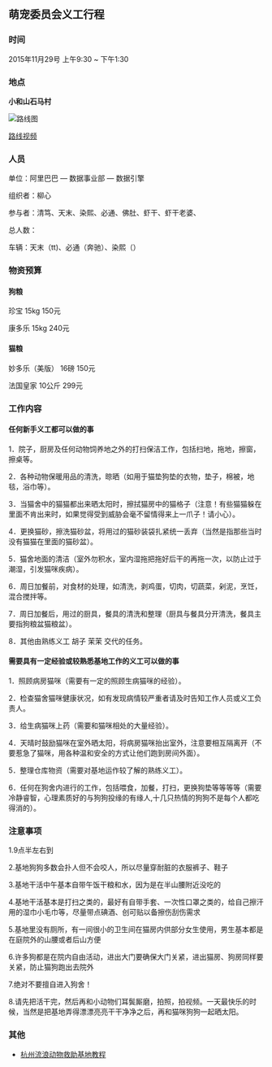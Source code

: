 ## 萌宠委员会义工行程

### 时间

2015年11月29号 上午9:30 ~ 下午1:30

### 地点

**小和山石马村**

![路线图](http://img3.douban.com/view/photo/photo/public/p1209204253.jpg)

[路线视频](http://www.tudou.com/programs/view/9Igsy39LYSo/)

### 人员

单位：阿里巴巴 — 数据事业部 — 数据引擎

组织者：柳心

参与者：清笃、天末、染熙、必通、佛肚、虾干、虾干老婆、

总人数：

车辆：天末（tt)、必通（奔驰）、染熙（）

### 物资预算

#### 狗粮
珍宝 15kg 150元

康多乐 15kg 240元

#### 猫粮
妙多乐（美版） 16磅 150元

法国皇家 10公斤 299元

### 工作内容

#### 任何新手义工都可以做的事

1．院子，厨房及任何动物饲养地之外的打扫保洁工作，包括扫地，拖地，擦窗，擦桌等。

2．各种动物保暖用品的清洗，晾晒（如用于猫垫狗垫的衣物，垫子，棉被，地毯，浴巾等）。

3．当猫舍中的猫猫都出来晒太阳时，擦拭猫房中的猫格子（注意！有些猫猫躲在里面不肯出来时，如果觉得受到威胁会毫不留情得来上一爪子！请小心）。

4．更换猫砂，擦洗猫砂盆，将用过的猫砂装袋扎紧统一丢弃（当然是指那些当时没有猫猫在里面的猫砂盆）。

5．猫舍地面的清洁（室外勿积水，室内湿拖把拖好后干的再拖一次，以防止过于潮湿，引发猫咪疾病）。

6．周日加餐前，对食材的处理，如清洗，剥鸡蛋，切肉，切蔬菜，剁泥，烹饪，混合搅拌等。

7．周日加餐后，用过的厨具，餐具的清洗和整理（厨具与餐具分开清洗，餐具主要指狗粮盆猫粮盆）。

8．其他由熟练义工 胡子 茉茉 交代的任务。

#### 需要具有一定经验或较熟悉基地工作的义工可以做的事

 1．照顾病房猫咪（需要有一定的照顾生病猫咪的经验）。
 
2．检查猫舍猫咪健康状况，如有发现病情较严重者请及时告知工作人员或义工负责人。

3．给生病猫咪上药（需要和猫咪相处的大量经验）。

4．天晴时鼓励猫咪在室外晒太阳，将病房猫咪抬出室外，注意要相互隔离开（不要惹急了猫咪，用各种温和安全的方式让他们跑到房间外面）。

5．整理仓库物资（需要对基地运作较了解的熟练义工）。

6．任何在狗舍内进行的工作，包括喂食，加餐，打扫，更换狗垫等等等等（需要冷静睿智，心理素质好的与狗狗投缘的有缘人,十几只热情的狗狗不是每个人都吃得消的）。

### 注意事项

1.9点半左右到 

2.基地狗狗多数会扑人但不会咬人，所以尽量穿耐脏的衣服裤子、鞋子 

3.基地干活中午基本自带午饭干粮和水，因为是在半山腰附近没吃的 

4.基地干活基本是打扫之类的，最好有自带手套、一次性口罩之类的，给自己擦汗用的湿巾小毛巾等，尽量带点碘酒、创可贴以备擦伤刮伤需求 

5.基地里没有厕所，有一间很小的卫生间在猫房内供部分女生使用，男生基本都是在庭院外的山腰或者后山方便 

6.许多狗都是在院内自由活动，进出大门要确保大门关紧，进出猫房、狗房同样要关紧，防止猫狗跑出去院外

7.绝对不要擅自进入狗舍！

8.请先把活干完，然后再和小动物们耳鬓厮磨，拍照，拍视频。一天最快乐的时候，当然是把基地弄得漂漂亮亮干干净净之后，再和猫咪狗狗一起晒太阳。


### 其他

+ [杭州流浪动物救助基地教程](http://site.douban.com/hzsapa/room/1260346/)